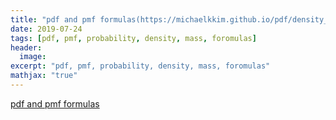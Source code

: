 ```yaml
---
title: "pdf and pmf formulas(https://michaelkkim.github.io/pdf/density_formulas.pdf)"
date: 2019-07-24
tags: [pdf, pmf, probability, density, mass, foromulas]
header:
  image:
excerpt: "pdf, pmf, probability, density, mass, foromulas"
mathjax: "true"
---
```


[pdf and pmf formulas](https://michaelkkim.github.io/pdf/density_formulas.pdf)
